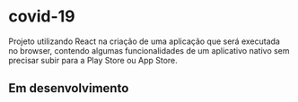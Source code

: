 # covid-19
<p>Projeto utilizando React na criação de uma aplicação que será executada no browser, 
  contendo algumas funcionalidades de um aplicativo nativo sem precisar subir para a Play Store ou App Store.</p>

<h2>Em desenvolvimento</h2>
